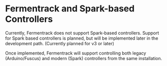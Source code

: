 # Fermentrack and Spark-based Controllers

Currently, Fermentrack does not support Spark-based controllers. Support for Spark based controllers is planned, but will be implemented later in the development path. (Currently planned for v3 or later) 

Once implemented, Fermentrack will support controlling both legacy (Arduino/Fuscus) and modern (Spark) controllers from the same installation.

